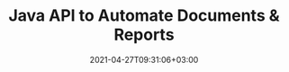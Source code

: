---
############################# Static ############################
layout: "product"
date: 2021-04-27T09:31:06+03:00
draft: false

product: "Assembly"
product_tag: "assembly"
platform: "Java"
platform_tag: "java"

############################# Head ############################
head_title: "Java Document Automation Assembly & Dynamic Reports Generator API"
head_description: "Java API for document automation, assembly & reporting. Create reports from custom templates. Assemble PDF Word Excel PPTX HTML from DB, JSON, OData & XML data sources."

############################# Header ############################
title: "Java API to Automate Documents & Reports"
description: "‎Build Document Automation Applications to Fetch Data; put it in Customizable Templates & Generate Dynamic Reports via Java API.‎"
button:
    enable: true

############################# SubMenu ############################
submenu:
    enable: true
    
    left:
        img_alt: "GroupDocs.Assembly for Java"
        image: "https://www.groupdocs.cloud/templates/groupdocs/images/product-logos/groupdocs-assembly-java.png"
        product: "GroupDocs.Assembly"
        platform: "Java"

    middle:
        button:
            # button loop
            - link: "#overview"
              text: "Overview"

            # button loop
            - link: "#features"
              text: "Features"

            # button loop
            - link: "#support"
              text: "Support"

            # button loop
            - link: "https://products.groupdocs.app/assembly"
              text: "Live Demo"

            # button loop
            - link: "https://purchase.groupdocs.com/pricing/assembly/java"
              text: "Pricing"

    right:
        link_download: "https://downloads.groupdocs.com/assembly"
        link_learn: "https://docs.groupdocs.com/assembly/java/"
        link_buy: "https://purchase.groupdocs.com"

############################# Overview ############################
overview:
    enable: true
    content: |
      GroupDocs.Assembly for Java API helps you rapidly develop document automation and reporting applications in Java to generate custom reports from templates without installing any external software. The report generation engine fetches data from the template document, assembles it and generates reports in the specified output format according to the defined syntax. It allows you to configure and insert formatting properties of template elements dynamically and supports various data sources (JSON, XML, OData, databases, CSV, spreadsheet as table of data, word processing table as table of data and databases) to retrieve data from.  

      The document assembly library recognizes multiple document formats and allows you to create templates in all supported file types such as PDF, HTML, Outlook email, Microsoft Office Word, Excel worksheets, PowerPoint presentations and text. It supports LINQ-based template syntax and users can also configure and insert formatting properties of template elements dynamically.  

      GroupDocs.Assembly for Java is easy to integrate with new or existing java applications. It is highly compatible with all Java versions and supports popular operating systems (Windows, Linux, MacOS) that are capable to run Java runtime.
    tabs:
      enable: true     
      
      ## TAB ONE ##
      tab_one:
        description: |
          Following is an overview of GroupDocs.Assembly for Java:

        right:
          enable: true
          icon: "fab fa-html5"
          title: "Overview"
          content: |
            * Data Formulation
            * Data Formatting
            * Data Automation
            * Create Template
            * Template Element Formatting
            * Report Generation
      
      ## TAB TWO ##
      tab_two:
        description: |
          Supported [document file formats](https://docs.groupdocs.com/assembly/java/supported-document-formats/) for Java document generation API are listed below.

        left:
          enable: true
          table:
            # table loop
            - title: "Microsoft Office Formats"
              content: |
                * **Word**: DOC, DOCX, DOT, DOTX, DOTM, DOCM, RTF, WordprocessingML (XML)
                * **Excel**: XLS, XLSX, XLSM, XLSB, XLT, XLTM, XLTX, SpreadsheetML (XML)
                * **PowerPoint**: PPT, PPTX, PPTM, PPS, PPSX, PPSM, POTX, POTM
                * **Outlook**: EML, EMLX, MSG, MHT

            # table loop
            - title: "Supported Data Sources"
              content: |
                * Database
                * XML
                * OData
                * JSON
                * CSV
                * Custom .NET Objects
                * Spreadsheet as Table of Data
                * Word Processing Table as Table of Data

        right:
          enable: true
          table:
            # table loop
            - title: "Other Formats"
              content: |
                * **OpenOffice Document Formats**: ODT, OTT, ODS, ODP
                * **Email**: MHT, MHTML
                * **Web**: HTML
                * **Markdown Documentation File**: MD
                * **Other**: TXT

            # table loop
            - title: "Inter-Format Assembly Support"
              content: |
                * Word Processing **TO** Word Processing, HTML, PDF, XPS, TIFF, MHTML, Markdown, TXT, XAML, OpenXPS, EPUB, SVG, PS, PCL
                * Spreadsheet **TO** Spreadsheet, HTML, PDF, XPS, TIFF, MHTML
                * Presentation **TO** Presentation, HTML, PDF, XPS, TIFF
                * Email **TO** Word Processing, Email, HTML, PDF, XPS, TIFF, MHTML, Markdown, TXT, XAML, OpenXPS, EPUB, SVG, PS, PCL
                * HTML & TXT **TO** Word Processing, HTML, PDF, XPS, TIFF, MHTML, Markdown, TXT, XAML, OpenXPS, EPUB, SVG, PS, PCL

      ## TAB THREE ##
      tab_three:
        description: |
          GroupDocs.Assembly for Java supports following Operating Systems, Frameworks & Package ‎Managers:‎
        
        left:
          enable: true
          table:
            # table loop
            - icon: "fab fa-windows"
              title: "Operating Systems"
              content: |
                * Microsoft Windows Desktop
                * Microsoft Windows Server
                * Linux
                * MacOS

            # table loop
            - icon: "fas fa-code"
              title: "Supported Frameworks"
              content: |
                * Java 7 (1.7) and above

        right:
          enable: true
          table:
            # table loop
            - icon: "fas fa-cogs"
              title: "Development Environments"
              content: |
                * NetBeans
                * IntelliJ IDEA
                * Eclipse
            # table loop
            - icon: "fas fa-tools"
              title: "Build Automation Tool"
              content: |
                * Maven

############################# Features ############################
features:
    enable: true
    title: "GroupDocs.Assembly for Java Features"

    feature:
      # feature loop
      - icon: "fas fa-copy"
        content: "Adjust Image in Textbox of Word, Excel, Presentations & Emails while Preserving the Image Ratio"

      # feature loop
      - icon: "fas fa-eye"
        content: "Use Formulae & Perform Sequential Data Operations - Apply Formula during Spreadsheet Assembly"

      # feature loop
      - icon: "fas fa-bolt"
        content: "Apply Upper, Lower, Capital, FirstCap Formatting to Strings in Template Syntax"
      
      # feature loop
      - icon: "fas fa-file-powerpoint"
        content: "Template Syntax support Formatting of Ordinal, Cardinal, Alphabetic Numeric Nature"

      # feature loop
      - icon: "fas fa-code"
        content: "Support Template Documents with Custom Variables & Text Comments within Template Syntax Tags"

      # feature loop
      - icon: "fas fa-cloud"
        content: "Dynamically Insert Out Document Content in Report"

      # feature loop
      - icon: "fas fa-remove-format"
        content: "Dynamically Configure Background Color of HTML Documents & Generate Barcode in Reports"

      # feature loop
      - icon: "fas fa-comment-slash"
        content: "Dynamically Insert Hyperlinks in Reports & Apply Attributes to Email Message Body"

      # feature loop
      - icon: "fas fa-location-arrow"
        content: "Dynamically Attach Email Attachments and Update Fields during Word Processing Document Assembly"

      # feature loop
      - icon: "fas fa-border-all"
        content: "Support of NEXT Field Analogue of Microsoft Word"

      # feature loop
      - icon: "fas fa-wrench"
        content: "Dynamically Add Links and Bookmarks to Document Formats and Name the Cell Ranges of Excel Spreadsheets"

      # feature loop
      - icon: "fas fa-columns"
        content: "Loading & Saving Assembled POT & OTP Presentation Document Formats"

      # feature loop
      - icon: "fas fa-file-word"
        content: "Template Formatting for Numeric, Text, Image, Date-Time, Chart Elements"

      # feature loop
      - icon: "fas fa-envelope"
        content: "Dynamically Insert images & documents from Base64-encoded bytes"

      # feature loop
      - icon: "fas fa-print"
        content: "LINQ-Based Template Syntax"

      # feature loop
      - icon: "fas fa-file-archive"
        content: "Change Format of Assembled File using Explicit Specifications or File Extension"

      # feature loop
      - icon: "fas fa-lock"
        content: "Ordered List Supported for Markdown - Save Newly Assembled Emails & Word Documents to Markdown"

      # feature loop
      - icon: "fas fa-file-code"
        content: "Generate Various Report Types, e.g., Charts, Image, Tables, Lists and more"
      
      # feature loop
      - icon: "fas fa-fill-drip"
        content: "Inline Template Syntax Errors in Generated Documents instead of Exception Throwing"

      # feature loop
      - icon: "fas fa-file-excel"
        content: "Dynamically Restart A Numbered List in Word Documents as well as Emails with HTML & RTF Bodies"

      # feature loop
      - icon: "fas fa-heading"
        content: "Support of Tables, Autolinks, Inline Links and Images for Assembled Markdown Documents"

      # feature loop
      - icon: "fas fa-project-diagram"
        content: "Dynamically Generate Barcodes (GS1-128 AI 8102 Coupon Extended and UPCA & GS1 Databar Coupon"

      # feature loop
      - icon: "fas fa-cube"
        content: "Load Template Documents from HTML with Resources and Save Assembled Word, Excel, PowerPoint & Emails to HTML with Resources"

    more_feature:
      # more_feature_loop
      - title: "Manipulate Template Elements"
        content: |
          Manipulate numerous template elements with GroupDocs.Assembly for Java API. The template elements that you can work with include, text blocks, Images, Hyperlinks, HTML blocks, Barcodes (via Barcode fonts), and Charts. You can also apply repeated blocks & conditional blocks for list items and table rows. Dynamic merging of table cells holding the same text, based on template expressions for documents, presentations, spreadsheets, and emails with HTML and RTF bodies.
      
      # more_feature_loop
      - title: "Manipulate List Reports"
        content: |
          Using GroupDocs.Assembly for Java API, supports following types of List Reports:  

          * Bulleted List
          * Numbered List
          * Colored Numbered List

      # more_feature_loop
      - title: "Manipulate Chart Reports"
        content: |
          GroupDocs.Assembly for Java supports following type of Chart Reports:

          * Bubble Chart, which displays three dimensions of data
          * Column Chart
          * Pie Chart
          * Scatter Chart
          * Series Chart (Colored)

      # more_feature_loop
      - title: "Manipulate Table Reports"
        content: |
          GroupDocs.Assembly for Java supports following types of Table Reports:  

          * Master-Detail Table
          * Table with Highlighted Rows
          * Table with Alternate Content
          * Table with Filtering, Grouping, and Ordering  

          You can also use Data Bands in table rows.

      # more_feature_loop
      - title: "Manipulate Chart Reports"
        content: |
          Integration of GroupDocs.Assembly for Java API with your Java application is like a breeze. What follows is an example block of code that generates report in OpenDocument format using Java:  

          ```java
          // Instantiate DocumentAssembler class
          DocumentAssembler assembler = new DocumentAssembler();
          //Call AssembleDocument to generate report
          assembler.assembleDocument("D:\\WordTemplates\\Nested External Document.docx", "D:\\WordReports\\Nested External Document.docx", 
          new DataSourceInfo( new DataStorage(), null));
          //(See new DataStorage() method details at https://github.com/groupdocs-assembly/GroupDocs.Assembly-for-Java)
          ```

############################# Support ############################
support:
    enable: true

############################# Solutions ############################
solutions:
    enable: true
    title: "GroupDocs.Assembly offers document viewing APIs for other popular development environments"

    solution:
        # solution loop
        - img_alt: "GroupDocs.Assembly for .NET"
          image: "https://www.groupdocs.cloud/templates/groupdocs/images/product-logos/groupdocs-assembly-net.png"
          product: "GroupDocs.Assembly"
          platform: ".NET"
          link: "/assembly/net"

############################# Back to top ###############################
back_to_top:
  enable: true
---